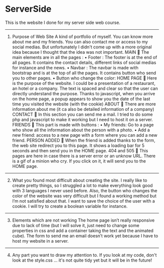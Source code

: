 # ServerSide
This is the website I done for my server side web course.

---------------------------------------------------------

1.	Purpose of Web Site
A kind of portfolio of myself. You can know more about me and my friends. You can also contact me or access to my social medias. But unfortunately I didn't come up with a more original idea because I thought that the idea was not important.
MAIN  The main elements are in all the pages :
•	Footer : The footer is at the end of all pages. It contains the contact details, different links of social medias for instance and the news.
•	Navbar : The navbar is made with bootstrap and is at the top of all the pages. It contains button who send you to other pages.
•	Button who change the color: 
HOME PAGE  Here is the purpose of the website. I could be a presentation of a restaurant, an hotel or a company. The text is spaced and clear so that the user can directly understand the purpose. Thanks to javascript, when you arrive on the home page, a popup appears to show you the date of the last time you visited the website (with the cookie)
ABOUT  There are more information about me (it ca also be detailed information of a company)
CONTACT  In this section you can send me a mail. I tried to do some php and javascript to make it working but I need to host it on a server.
FRIENDS  This part is made with buttons : 
•	My friends: Go to a page who show all the information about the person with a photo.
•	Add a new friend: access to a new page with a form where you can add a new friend.
PERSON ADDED  When the friend  is added thanks to the form, the web site redirect you to this page. It shows a loading bar for 5 seconds and then send you in the HOME page.
404 and 505  This pages are here in case there is a server error or an unknow URL. There is a gif of a minion who cry. If you click on it, it will send you to the HOME page.

---------------------------------------------------------

2.	What you found most difficult about creating the site.
I really like to create pretty things, so I struggled a lot to make everything look good with 3 languages I never used before.
Also, the button who changes the color of the website was very difficult but I found a working method but I’m not satisfied about that. I want to save the choice of the user with a cookie. I will try to create a boolean variable for instance.

---------------------------------------------------------

3.	Elements which are not working
The home page isn’t really responsive due to lack of time (but I will solve it, just need to change some properties in css and add a container taking the text and the animated cube).
The form to send me an email doesn’t work yet because I have to host my website in a server.

---------------------------------------------------------

4.	Any part you want to draw my attention to.
If you look at my code, don't look at the style.css … it's not quite tidy yet but it will be in the future!

